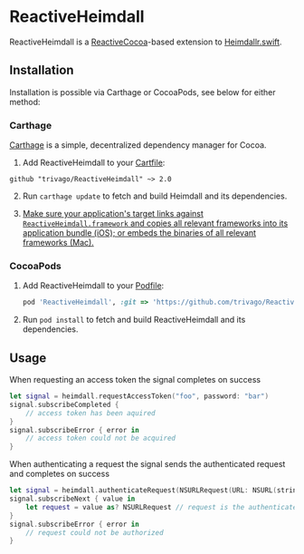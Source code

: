 # ReactiveHeimdall

ReactiveHeimdall is a [ReactiveCocoa](https://github.com/ReactiveCocoa/ReactiveCocoa)-based extension to [Heimdallr.swift](https://github.com/trivago/Heimdallr.swift).

## Installation

Installation is possible via Carthage or CocoaPods, see below for either method:

### Carthage

[Carthage](https://github.com/Carthage/Carthage) is a simple, decentralized dependency manager for Cocoa.

1. Add ReactiveHeimdall to your [Cartfile](https://github.com/Carthage/Carthage/blob/master/Documentation/Artifacts.md#cartfile):

  ```
  github "trivago/ReactiveHeimdall" ~> 2.0
  ```

2. Run `carthage update` to fetch and build Heimdall and its dependencies.

3. [Make sure your application's target links against `ReactiveHeimdall.framework` and copies all relevant frameworks into its application bundle (iOS); or embeds the binaries of all relevant frameworks (Mac).](https://github.com/carthage/carthage#getting-started)

### CocoaPods

1. Add ReactiveHeimdall to your [Podfile](https://guides.cocoapods.org/syntax/podfile.html):

   ```ruby
   pod 'ReactiveHeimdall', :git => 'https://github.com/trivago/ReactiveHeimdall.git', :tag => '2.0'
   ```
   
2.  Run `pod install` to fetch and build ReactiveHeimdall and its dependencies.

## Usage

When requesting an access token the signal completes on success

```swift
let signal = heimdall.requestAccessToken("foo", password: "bar")
signal.subscribeCompleted {
    // access token has been aquired
}
signal.subscribeError { error in
    // access token could not be acquired
}
```

When authenticating a request the signal sends the authenticated request and completes on success

```swift
let signal = heimdall.authenticateRequest(NSURLRequest(URL: NSURL(string: "http://www.trivago.com/foobar")!))
signal.subscribeNext { value in
    let request = value as? NSURLRequest // request is the authenticated `NSURLRequest`
}
signal.subscribeError { error in
    // request could not be authorized
}
```
